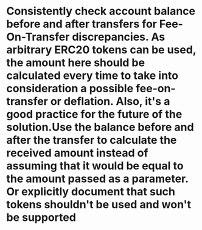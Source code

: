 ##

# Consistently check account balance before and after transfers for Fee-On-Transfer discrepancies. As arbitrary ERC20 tokens can be used, the amount here should be calculated every time to take into consideration a possible fee-on-transfer or deflation. Also, it's a good practice for the future of the solution.Use the balance before and after the transfer to calculate the received amount instead of assuming that it would be equal to the amount passed as a parameter. Or explicitly document that such tokens shouldn't be used and won't be supported